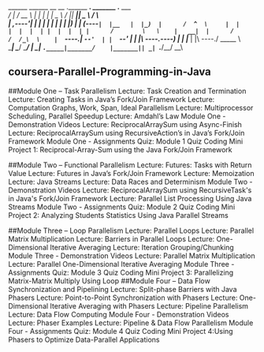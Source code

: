 
  ______   ______    __    __  .______          _______. _______ .______          ___      
 /      | /  __  \  |  |  |  | |   _  \        /       ||   ____||   _  \        /   \     
|  ,----'|  |  |  | |  |  |  | |  |_)  |      |   (----`|  |__   |  |_)  |      /  ^  \    
|  |     |  |  |  | |  |  |  | |      /        \   \    |   __|  |      /      /  /_\  \   
|  `----.|  `--'  | |  `--'  | |  |\  \----.----)   |   |  |____ |  |\  \----./  _____  \  
 \______| \______/   \______/  | _| `._____|_______/    |_______|| _| `._____/__/     \__\ 
                                                                                           

## coursera-Parallel-Programming-in-Java

##Module One – Task Parallelism
Lecture: Task Creation and Termination
Lecture: Creating Tasks in Java’s Fork/Join Framework
Lecture: Computation Graphs, Work, Span, Ideal Parallelism
Lecture: Multiprocessor Scheduling, Parallel Speedup
Lecture: Amdahl’s Law
Module One - Demonstration Videos
Lecture: ReciprocalArraySum using Async-Finish
Lecture: ReciprocalArraySum using RecursiveAction’s in Java’s Fork/Join Framework
Module One - Assignments
Quiz: Module 1 Quiz
Coding Mini Project 1: Reciprocal-Array-Sum using the Java Fork/Join Framework
 

##Module Two – Functional Parallelism
Lecture: Futures: Tasks with Return Value
Lecture: Futures in Java’s Fork/Join Framework
Lecture: Memoization
Lecture: Java Streams
Lecture: Data Races and Determinism
Module Two - Demonstration Videos
Lecture: ReciprocalArraySum using RecursiveTask's in Java's Fork/Join Framework
Lecture: Parallel List Processing Using Java Streams
Module Two - Assignments
Quiz: Module 2 Quiz
Coding Mini Project 2: Analyzing Students Statistics Using Java Parallel Streams
 

##Module Three – Loop Parallelism
Lecture: Parallel Loops
Lecture: Parallel Matrix Multiplication
Lecture: Barriers in Parallel Loops
Lecture: One-Dimensional Iterative Averaging
Lecture: Iteration Grouping/Chunking
Module Three - Demonstration Videos
Lecture: Parallel Matrix Multiplication
Lecture: Parallel One-Dimensional Iterative Averaging
Module Three - Assignments
Quiz: Module 3 Quiz
Coding Mini Project 3: Parallelizing Matrix-Matrix Multiply Using Loop
##Module Four – Data Flow Synchronization and Pipelining
Lecture: Split-phase Barriers with Java Phasers
Lecture: Point-to-Point Synchronization with Phasers
Lecture: One-Dimensional Iterative Averaging with Phasers
Lecture: Pipeline Parallelism
Lecture: Data Flow Computing
Module Four - Demonstration Videos
Lecture: Phaser Examples
Lecture: Pipeline & Data Flow Parallelism 
Module Four - Assignments
Quiz: Module 4 Quiz
Coding Mini Project 4:Using Phasers to Optimize Data-Parallel Applications
